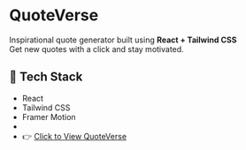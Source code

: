 ﻿# QuoteVerse

Inspirational quote generator built using **React + Tailwind CSS**  
Get new quotes with a click and stay motivated.

## 🚀 Tech Stack
- React
- Tailwind CSS
- Framer Motion
- 
- 👉 [Click to View QuoteVerse](https://vishalsharma-81.github.io/React-2-Quoteverse)


